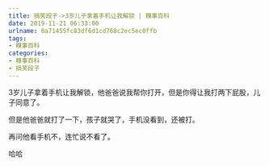 ```yaml
---
title: 搞笑段子->3岁儿子拿着手机让我解锁 | 糗事百科
date: 2019-11-21 06:33:00
urlname: 0a71455fc83df6d1cd768c2ec5ec0ffb
tags: 
- 糗事百科
categories:
- 糗事百科
- 搞笑段子
---
```

3岁儿子拿着手机让我解锁，他爸爸说我帮你打开，但是你得让我打两下屁股，儿子同意了。

但是他爸爸就打了一下，孩子就哭了，手机没看到，还被打。

再问他看手机不，连忙说不看了。

哈哈


